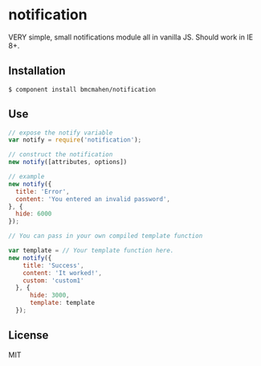 
# notification

  VERY simple, small notifications module all in vanilla JS. Should work in IE 8+.

## Installation

    $ component install bmcmahen/notification

## Use
  
  ```javascript
  // expose the notify variable
  var notify = require('notification');

  // construct the notification
  new notify([attributes, options])

  // example
  new notify({
    title: 'Error',
    content: 'You entered an invalid password',
  }, {
    hide: 6000
  });

  // You can pass in your own compiled template function

  var template = // Your template function here. 
  new notify({
	  title: 'Success',
	  content: 'It worked!',
	  custom: 'custom1'
	}, {
		hide: 3000,
		template: template
	});

  ```

   

## License

  MIT
